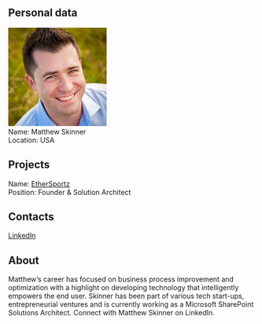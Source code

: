 ## Personal data
![matthew skinner photo](photo/matthew_skinner.jpg)  
Name:   Matthew Skinner  
Location: USA  
## Projects 
Name: [EtherSportz](../projects/ethersportz.md)  
Position: Founder & Solution Architect   
## Contacts
[LinkedIn](https://www.linkedin.com/in/skinnermatthew/)    
## About
Matthew’s career has focused on business process improvement and optimization with a highlight on developing technology that intelligently empowers the end user. Skinner has been part of various tech start-ups, entrepreneurial ventures and is currently working as a Microsoft SharePoint Solutions Architect. Connect with Matthew Skinner on LinkedIn.
